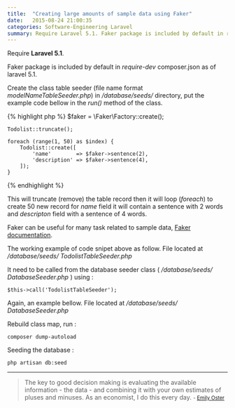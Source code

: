 ```yaml
---
title:  "Creating large amounts of sample data using Faker"
date:   2015-08-24 21:00:35
categories: Software-Engineering Laravel
summary: Require Laravel 5.1. Faker package is included by default in require-dev composer.json as of laravel 5.1.
---
```


Require __Laravel 5.1__.

Faker package is included by default in _require-dev_ composer.json as of laravel 5.1.

Create the class table seeder (file name format _modelNameTableSeeder.php_) in _/database/seeds/_ directory, put the example code bellow in the _run()_ method of the class.

{% highlight php %}
    $faker = \Faker\Factory::create();
    
    Todolist::truncate();
    
    foreach (range(1, 50) as $index) {
        Todolist::create([
            'name'        => $faker->sentence(2),
            'description' => $faker->sentence(4),
        ]);
    }
{% endhighlight %}

This will truncate (remove) the table record then it will loop (_foreach_) to create 50 new record for _name_ field it will contain a sentence with 2 words and _descripton_ field with a sentence of 4 words.

Faker can be useful for many task related to sample data, [Faker documentation](https://github.com/fzaninotto/Faker).

The working example of code snipet above as follow. File located at _/database/seeds/ TodolistTableSeeder.php_

<script src="https://gist-it.appspot.com/https://github.com/apps-libX/aesl5-609/blob/53e84915e9dc0cc47226ef25101daea13a6bb800/database/seeds/TodolistTableSeeder.php?footer=0"></script>

It need to be called from the database seeder class ( _/database/seeds/ DatabaseSeeder.php_ ) using : 

    $this->call('TodolistTableSeeder');

Again, an example bellow. File located at _/database/seeds/ DatabaseSeeder.php_

<script src="https://gist-it.appspot.com/https://github.com/apps-libX/aesl5-609/blob/53e84915e9dc0cc47226ef25101daea13a6bb800/database/seeds/DatabaseSeeder.php?footer=0"></script>

Rebuild class map, run :

    composer dump-autoload
    
Seeding the database :    

    php artisan db:seed


---
> The key to good decision making is evaluating the available information - the data - and combining it with your own estimates of pluses and minuses. As an economist, I do this every day. 
> <small>- [Emily Oster](https://www.brainyquote.com/quotes/quotes/e/emilyoster554579.html)</small>
